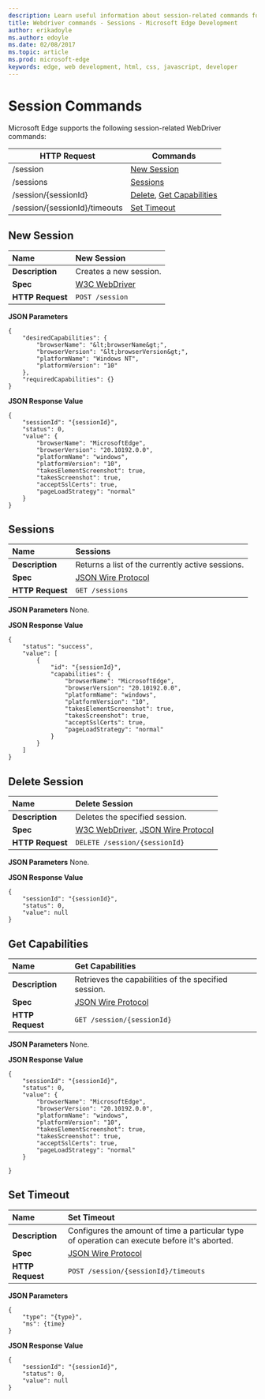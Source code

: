 ---description: Learn useful information about session-related commands for the WebDriver API.
title: Webdriver commands - Sessions - Microsoft Edge Development
author: erikadoyle
ms.author: edoyle
ms.date: 02/08/2017
ms.topic: article
ms.prod: microsoft-edge
keywords: edge, web development, html, css, javascript, developer
---# Session CommandsMicrosoft Edge supports the following session-related WebDriver commands:| HTTP Request | Commands || ------------ | -------- || /session| [New Session](#new-session)|| /sessions| [Sessions](#sessions)|| /session/{sessionId}| [Delete](#delete), [Get Capabilities](#get-capabilities)|| /session/{sessionId}/timeouts| [Set Timeout](#set-timeout)|## New Session| **Name** | New Session || :------- | :---------- || **Description** | Creates a new session. || **Spec** | [W3C WebDriver](https://w3c.github.io/webdriver/webdriver-spec.html#new-session) || **HTTP Request** | `POST /session` |**JSON Parameters**```{    "desiredCapabilities": {        "browserName": "&lt;browserName&gt;",        "browserVersion": "&lt;browserVersion&gt;",        "platformName": "Windows NT",        "platformVersion": "10"    },    "requiredCapabilities": {}}```**JSON Response Value**```{    "sessionId": "{sessionId}",    "status": 0,    "value": {        "browserName": "MicrosoftEdge",        "browserVersion": "20.10192.0.0",        "platformName": "windows",        "platformVersion": "10",        "takesElementScreenshot": true,        "takesScreenshot": true,        "acceptSslCerts": true,        "pageLoadStrategy": "normal"    }}```## Sessions| **Name** | Sessions || :------- | :------- || **Description** | Returns a list of the currently active sessions. || **Spec** | [JSON Wire Protocol](https://code.google.com/p/selenium/wiki/JsonWireProtocol#/sessions) || **HTTP Request** | `GET /sessions` |**JSON Parameters**None.**JSON Response Value**```{    "status": "success",    "value": [        {            "id": "{sessionId}",            "capabilities": {                "browserName": "MicrosoftEdge",                "browserVersion": "20.10192.0.0",                "platformName": "windows",                "platformVersion": "10",                "takesElementScreenshot": true,                "takesScreenshot": true,                "acceptSslCerts": true,                "pageLoadStrategy": "normal"            }        }    ]}```## Delete Session| **Name** | Delete Session || :------- | :------- || **Description** | Deletes the specified session. || **Spec** | [W3C WebDriver](https://w3c.github.io/webdriver/webdriver-spec.html#dfn-delete-session), [JSON Wire Protocol](https://code.google.com/p/selenium/wiki/JsonWireProtocol#/session/:sessionId) || **HTTP Request** | `DELETE /session/{sessionId}` |**JSON Parameters**None.**JSON Response Value**```{    "sessionId": "{sessionId}",    "status": 0,    "value": null}```## Get Capabilities| **Name** | Get Capabilities || :------- | :------- || **Description** | Retrieves the capabilities of the specified session. || **Spec** | [JSON Wire Protocol](https://code.google.com/p/selenium/wiki/JsonWireProtocol#/session/:sessionId) || **HTTP Request** | `GET /session/{sessionId}` |**JSON Parameters**None.**JSON Response Value**```{    "sessionId": "{sessionId}",    "status": 0,    "value": {        "browserName": "MicrosoftEdge",        "browserVersion": "20.10192.0.0",        "platformName": "windows",        "platformVersion": "10",        "takesElementScreenshot": true,        "takesScreenshot": true,        "acceptSslCerts": true,        "pageLoadStrategy": "normal"    }}```## Set Timeout| **Name** | Set Timeout || :------- | :------- || **Description** | Configures the amount of time a particular type of operation can execute before it's aborted. || **Spec** | [JSON Wire Protocol](https://code.google.com/p/selenium/wiki/JsonWireProtocol#/session/:sessionId) || **HTTP Request** | `POST /session/{sessionId}/timeouts` |**JSON Parameters**```{    "type": "{type}",    "ms": {time}}```**JSON Response Value**```{    "sessionId": "{sessionId}",    "status": 0,    "value": null}```